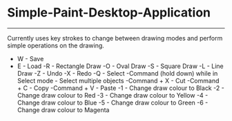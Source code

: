 # Simple-Paint-Desktop-Application
----------------------------------
Currently uses key strokes to change between drawing modes and perform simple operations on the drawing.

* W - Save
* E - Load
-R - Rectangle Draw
-O - Oval Draw
-S - Square Draw
-L - Line Draw
-Z - Undo
-X - Redo
-Q - Select
-Command (hold down) while in Select mode - Select multiple objects
-Command + X - Cut
-Command + C - Copy
-Command + V - Paste
-1 - Change draw colour to Black
-2 - Change draw colour to Red
-3 - Change draw colour to Yellow
-4 - Change draw colour to Blue
-5 - Change draw colour to Green
-6 - Change draw colour to Magenta
